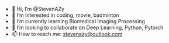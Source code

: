 - 👋 Hi, I’m @StevenAZy
- 👀 I’m interested in coding, movie, badminton
- 🌱 I’m currently learning Biomedical Imaging Processing
- 💞️ I’m looking to collaborate on Deep Learning, Python, Pytorch
- 📫 How to reach me: stevenazy@outlook.com

<!---
StevenAZy/StevenAZy is a ✨ special ✨ repository because its `README.md` (this file) appears on your GitHub profile.
You can click the Preview link to take a look at your changes.
--->
